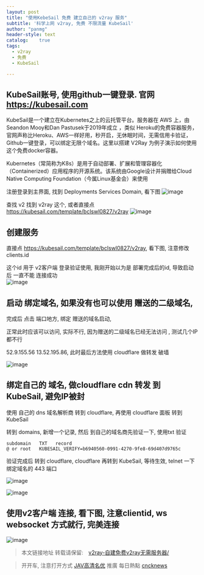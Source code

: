 ```yaml
---
layout: post
title: "使用KebeSail 免费 建立自己的 v2ray 服务"
subtitle: '科学上网 v2ray, 免费 不限流量 KubeSail'
author: "panmg"
header-style: text
catalog:    true
tags:
  - v2ray
  - 免费
  - KubeSail 

---
```



## KubeSail账号, 使用github一键登录. 官网 https://kubesail.com

KubeSail是一个建立在Kubernetes之上的云托管平台。服务器在 AWS 上，由Seandon Mooy和Dan Pastusek于2019年成立 ，类似 Heroku的免费容器服务，官网声称比Heroku、AWS一样好用，秒开启，无休眠时间，无需信用卡验证，Github一键登录，可以绑定无限个域名。这里以搭建 V2Ray 为例子演示如何使用这个免费docker容器。 

Kubernetes（常简称为K8s）是用于自动部署、扩展和管理容器化（Containerized）应用程序的开源系统。该系统由Google设计并捐赠给Cloud Native Computing Foundation（今属Linux基金会）来使用

注册登录到主界面, 找到 Deployments  Services  Domain, 看下图
![image](https://cocook.cn/img/kubesail.jpg)

查找 v2 找到 v2ray 这个, 或者直接点 https://kubesail.com/template/bclswl0827/v2ray
![image](https://cocook.cn/img/kubesail1.jpg)


## 创建服务

直接点 https://kubesail.com/template/bclswl0827/v2ray, 看下图, 注意修改 clients.id

这个id 用于 v2客户端 登录验证使用, 我刚开始以为是 部署完成后的id, 导致启动后 一直不能 连接成功  
![image](https://cocook.cn/img/kubesail2.jpg)



## 启动 绑定域名, 如果没有也可以使用 赠送的二级域名, 

完成后 点击 端口地方, 绑定 赠送的域名启动, 

正常此时应该可以访问, 实际不行, 因为赠送的二级域名已经无法访问 , 测试几个IP都不行
 
 52.9.155.56   13.52.195.86, 此时最后方法使用 cloudflare 做转发 破墙

![image](https://cocook.cn/img/kubesail3.jpg)


## 绑定自己的 域名, 做cloudflare cdn 转发 到 KubeSail, 避免IP被封

使用 自己的 dns 域名解析商 转到 cloudflare,  再使用 cloudflare 面板 转到 KubeSail

转到 domains, 新增一个记录, 然后 到自己的域名商先验证一下, 使用txt 验证 

	subdomain	TXT   record
	@ or root	KUBESAIL_VERIFY=b6940560-0991-4270-9fe8-69d407d9765c

验证完成后 转到 cloudflare, cloudflare 再转到 KubeSail, 等待生效, telnet 一下 绑定域名的 443 端口

![image](https://cocook.cn/img/kubesail4.jpg)

![image](https://cocook.cn/img/kubesail5.jpg)


## 使用v2客户端 连接, 看下图, 注意clientid, ws websocket 方式就行, 完美连接

![image](https://cocook.cn/img/kubesail6.jpg)


>本文链接地址 转载请保留:　[v2ray-自建免费v2ray无需服务器/](https://cocook.cn/2019/12/24/v2ray-自建免费v2ray无需服务器/)

>开开车, 注意打开方式 [JAV高清名优](https://www.xkspp.com)
>推廣 每日熱點   [cncknews](https://www.cncknews.com/)

